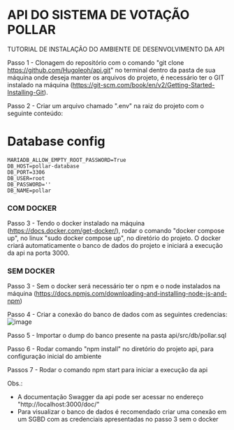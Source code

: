 # API DO SISTEMA DE VOTAÇÃO POLLAR

TUTORIAL DE INSTALAÇÃO DO AMBIENTE DE DESENVOLVIMENTO DA API

Passo 1 - Clonagem do repositório com o comando "git clone https://github.com/Hugoleoh/api.git" no terminal dentro da pasta de sua máquina onde deseja manter os arquivos do projeto, é necessário ter o GIT instalado na máquina (https://git-scm.com/book/en/v2/Getting-Started-Installing-Git).

Passo 2 - Criar um arquivo chamado ".env" na raiz do projeto com o seguinte conteúdo:

# Database config
``````````
MARIADB_ALLOW_EMPTY_ROOT_PASSWORD=True
DB_HOST=pollar-database
DB_PORT=3306
DB_USER=root
DB_PASSWORD=''
DB_NAME=pollar

``````````

### COM DOCKER

Passo 3 -  Tendo o docker instalado na máquina (https://docs.docker.com/get-docker/), rodar o comando "docker compose up", no linux "sudo docker compose up", no diretório do projeto. O docker criará automaticamente o banco de dados do projeto e iniciará a execução da api na porta 3000.

### SEM DOCKER

Passo 3 -  Sem o docker será necessário ter o npm e o node instalados na máquina (https://docs.npmjs.com/downloading-and-installing-node-js-and-npm)

Passo 4 - Criar a conexão do banco de dados com as seguintes credencias:
![image](https://user-images.githubusercontent.com/62120466/210077701-1e4f7fcc-62e3-41d5-872a-85e9c7ce4e9d.png)

Passo 5 - Importar o dump do banco presente na pasta api/src/db/pollar.sql

Passo 6 - Rodar comando "npm install" no diretório do projeto api, para configuração inicial do ambiente 

Passos 7 - Rodar o comando npm start para iniciar a execução da api


Obs.: 

- A documentação Swagger da api pode ser acessar no endereço "http://localhost:3000/doc/"
- Para visualizar o banco de dados é recomendado criar uma conexão em um SGBD com as credenciais apresentadas no passo 3 sem o docker
